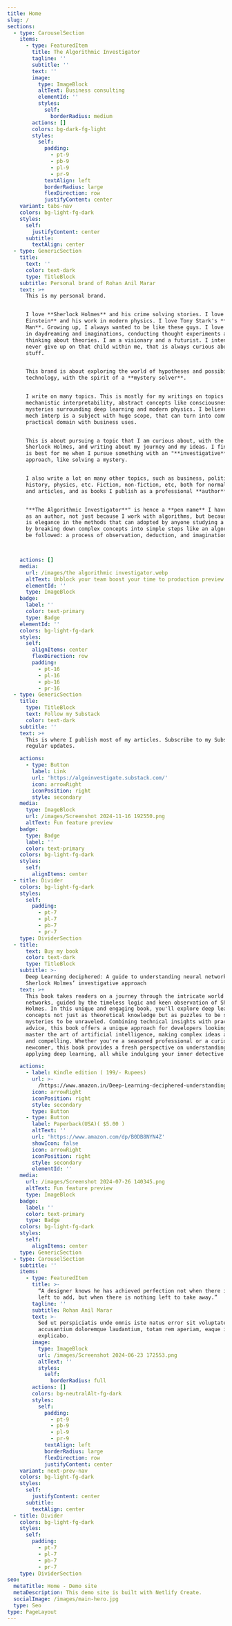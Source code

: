```yaml
---
title: Home
slug: /
sections:
  - type: CarouselSection
    items:
      - type: FeaturedItem
        title: The Algorithmic Investigator
        tagline: ''
        subtitle: ''
        text: ''
        image:
          type: ImageBlock
          altText: Business consulting
          elementId: ''
          styles:
            self:
              borderRadius: medium
        actions: []
        colors: bg-dark-fg-light
        styles:
          self:
            padding:
              - pt-9
              - pb-9
              - pl-9
              - pr-9
            textAlign: left
            borderRadius: large
            flexDirection: row
            justifyContent: center
    variant: tabs-nav
    colors: bg-light-fg-dark
    styles:
      self:
        justifyContent: center
      subtitle:
        textAlign: center
  - type: GenericSection
    title:
      text: ''
      color: text-dark
      type: TitleBlock
    subtitle: Personal brand of Rohan Anil Marar
    text: >+
      This is my personal brand. 


      I love **Sherlock Holmes** and his crime solving stories. I love **Albert
      Einstein** and his work in modern physics. I love Tony Stark's **Iron
      Man**. Growing up, I always wanted to be like these guys. I love engaging
      in daydreaming and imaginations, conducting thought experiments and
      thinking about theories. I am a visionary and a futurist. I intend to
      never give up on that child within me, that is always curious about
      stuff.  


      This brand is about exploring the world of hypotheses and possibilities in
      technology, with the spirit of a **mystery solver**.


      I write on many topics. This is mostly for my writings on topics such as
      mechanistic interpretability, abstract concepts like consciousness,
      mysteries surrounding deep learning and modern physics. I believe that
      mech interp is a subject with huge scope, that can turn into commerical
      practical domain with business uses. 


      This is about pursuing a topic that I am curious about, with the spirit of
      Sherlock Holmes, and writing about my journey and my ideas. I find that it
      is best for me when I pursue something with an "**investigative**"
      approach, like solving a mystery. 


      I also write a lot on many other topics, such as business, politics,
      history, physics, etc. Fiction, non-fiction, etc, both for normal blogs
      and articles, and as books I publish as a professional **author**. 


      "**The Algorithmic Investigator**" is hence a **pen name** I have adopted
      as an author, not just because I work with algorithms, but because there
      is elegance in the methods that can adopted by anyone studying a subject,
      by breaking down complex concepts into simple steps like an algorithm to
      be followed: a process of observation, deduction, and imagination. 



    actions: []
    media:
      url: /images/the algorithmic investigator.webp
      altText: Unblock your team boost your time to production preview
      elementId: ''
      type: ImageBlock
    badge:
      label: ''
      color: text-primary
      type: Badge
    elementId: ''
    colors: bg-light-fg-dark
    styles:
      self:
        alignItems: center
        flexDirection: row
        padding:
          - pt-16
          - pl-16
          - pb-16
          - pr-16
  - type: GenericSection
    title:
      type: TitleBlock
      text: Follow my Substack
      color: text-dark
    subtitle: ''
    text: >+
      This is where I publish most of my articles. Subscribe to my Substack for
      regular updates.

    actions:
      - type: Button
        label: Link
        url: 'https://algoinvestigate.substack.com/'
        icon: arrowRight
        iconPosition: right
        style: secondary
    media:
      type: ImageBlock
      url: /images/Screenshot 2024-11-16 192550.png
      altText: Fun feature preview
    badge:
      type: Badge
      label: ''
      color: text-primary
    colors: bg-light-fg-dark
    styles:
      self:
        alignItems: center
  - title: Divider
    colors: bg-light-fg-dark
    styles:
      self:
        padding:
          - pt-7
          - pl-7
          - pb-7
          - pr-7
    type: DividerSection
  - title:
      text: Buy my book
      color: text-dark
      type: TitleBlock
    subtitle: >-
      Deep Learning deciphered: A guide to understanding neural networks with
      Sherlock Holmes’ investigative approach 
    text: >+
      This book takes readers on a journey through the intricate world of neural
      networks, guided by the timeless logic and keen observation of Sherlock
      Holmes. In this unique and engaging book, you'll explore deep learning
      concepts not just as theoretical knowledge but as puzzles to be solved and
      mysteries to be unraveled. Combining technical insights with practical
      advice, this book offers a unique approach for developers looking to
      master the art of artificial intelligence, making complex ideas accessible
      and compelling. Whether you're a seasoned professional or a curious
      newcomer, this book provides a fresh perspective on understanding and
      applying deep learning, all while indulging your inner detective

    actions:
      - label: Kindle edition ( 199/- Rupees)
        url: >-
          /https://www.amazon.in/Deep-Learning-deciphered-understanding-investigative-ebook/dp/B0DB8J7B65
        icon: arrowRight
        iconPosition: right
        style: secondary
        type: Button
      - type: Button
        label: Paperback(USA)( $5.00 )
        altText: ''
        url: 'https://www.amazon.com/dp/B0DB8NYN4Z'
        showIcon: false
        icon: arrowRight
        iconPosition: right
        style: secondary
        elementId: ''
    media:
      url: /images/Screenshot 2024-07-26 140345.png
      altText: Fun feature preview
      type: ImageBlock
    badge:
      label: ''
      color: text-primary
      type: Badge
    colors: bg-light-fg-dark
    styles:
      self:
        alignItems: center
    type: GenericSection
  - type: CarouselSection
    subtitle: ''
    items:
      - type: FeaturedItem
        title: >-
          “A designer knows he has achieved perfection not when there is nothing
          left to add, but when there is nothing left to take away.”
        tagline: ''
        subtitle: Rohan Anil Marar
        text: >-
          Sed ut perspiciatis unde omnis iste natus error sit voluptatem
          accusantium doloremque laudantium, totam rem aperiam, eaque ipsa quae.
          explicabo.
        image:
          type: ImageBlock
          url: /images/Screenshot 2024-06-23 172553.png
          altText: ''
          styles:
            self:
              borderRadius: full
        actions: []
        colors: bg-neutralAlt-fg-dark
        styles:
          self:
            padding:
              - pt-9
              - pb-9
              - pl-9
              - pr-9
            textAlign: left
            borderRadius: large
            flexDirection: row
            justifyContent: center
    variant: next-prev-nav
    colors: bg-light-fg-dark
    styles:
      self:
        justifyContent: center
      subtitle:
        textAlign: center
  - title: Divider
    colors: bg-light-fg-dark
    styles:
      self:
        padding:
          - pt-7
          - pl-7
          - pb-7
          - pr-7
    type: DividerSection
seo:
  metaTitle: Home - Demo site
  metaDescription: This demo site is built with Netlify Create.
  socialImage: /images/main-hero.jpg
  type: Seo
type: PageLayout
---
```

